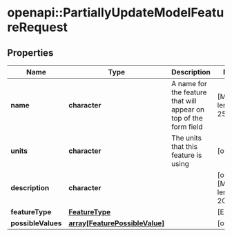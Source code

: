 # openapi::PartiallyUpdateModelFeatureRequest


## Properties
Name | Type | Description | Notes
------------ | ------------- | ------------- | -------------
**name** | **character** | A name for the feature that will appear on top of the form field | [Max. length: 255] 
**units** | **character** | The units that this feature is using | [optional] 
**description** | **character** |  | [optional] [Max. length: 2000] 
**featureType** | [**FeatureType**](FeatureType.md) |  | [Enum: ] 
**possibleValues** | [**array[FeaturePossibleValue]**](FeaturePossibleValue.md) |  | [optional] 


